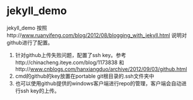 jekyll_demo
===========

jekyll_demo
按照http://www.ruanyifeng.com/blog/2012/08/blogging_with_jekyll.html 说明对github进行了配置。

1. 针对github上传失败问题，配置了ssh key。参考http://chinacheng.iteye.com/blog/1173838 和http://www.cnblogs.com/hanxiangduo/archive/2012/09/03/github.html
2. cmd的github的key放置在portable git根目录的.ssh文件夹中
3. 也可以使用github提供的windows客户端进行repo的管理，客户端会自动进行ssh key的上传。
